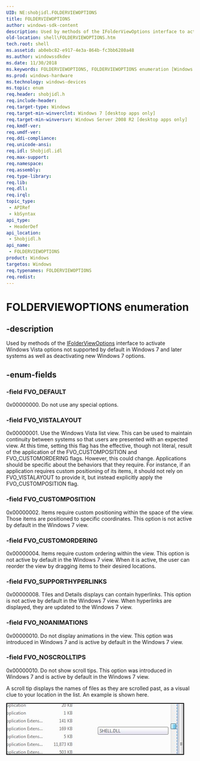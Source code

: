 ```yaml
---
UID: NE:shobjidl.FOLDERVIEWOPTIONS
title: FOLDERVIEWOPTIONS
author: windows-sdk-content
description: Used by methods of the IFolderViewOptions interface to activate Windows Vista options not supported by default in Windows 7 and later systems as well as deactivating new Windows 7 options.
old-location: shell\FOLDERVIEWOPTIONS.htm
tech.root: shell
ms.assetid: ab0ebc82-e917-4e3a-864b-fc3bb6280a48
ms.author: windowssdkdev
ms.date: 11/30/2018
ms.keywords: FOLDERVIEWOPTIONS, FOLDERVIEWOPTIONS enumeration [Windows Shell], FVO_CUSTOMORDERING, FVO_CUSTOMPOSITION, FVO_DEFAULT, FVO_NOANIMATIONS, FVO_NOSCROLLTIPS, FVO_SUPPORTHYPERLINKS, FVO_VISTALAYOUT, _shell_FOLDERVIEWOPTIONS, shell.FOLDERVIEWOPTIONS, shobjidl/FOLDERVIEWOPTIONS, shobjidl/FVO_CUSTOMORDERING, shobjidl/FVO_CUSTOMPOSITION, shobjidl/FVO_DEFAULT, shobjidl/FVO_NOANIMATIONS, shobjidl/FVO_NOSCROLLTIPS, shobjidl/FVO_SUPPORTHYPERLINKS, shobjidl/FVO_VISTALAYOUT
ms.prod: windows-hardware
ms.technology: windows-devices
ms.topic: enum
req.header: shobjidl.h
req.include-header: 
req.target-type: Windows
req.target-min-winverclnt: Windows 7 [desktop apps only]
req.target-min-winversvr: Windows Server 2008 R2 [desktop apps only]
req.kmdf-ver: 
req.umdf-ver: 
req.ddi-compliance: 
req.unicode-ansi: 
req.idl: Shobjidl.idl
req.max-support: 
req.namespace: 
req.assembly: 
req.type-library: 
req.lib: 
req.dll: 
req.irql: 
topic_type:
 - APIRef
 - kbSyntax
api_type:
 - HeaderDef
api_location:
 - Shobjidl.h
api_name:
 - FOLDERVIEWOPTIONS
product: Windows
targetos: Windows
req.typenames: FOLDERVIEWOPTIONS
req.redist: 
---
```


# FOLDERVIEWOPTIONS enumeration


## -description


Used by methods of the <a href="https://msdn.microsoft.com/4831e62c-45e4-435d-b926-0e140cbfb6fc">IFolderViewOptions</a> interface to activate Windows Vista options not supported by default in Windows 7 and later systems as well as deactivating new Windows 7 options.


## -enum-fields




### -field FVO_DEFAULT

0x00000000. Do not use any special options.


### -field FVO_VISTALAYOUT

0x00000001. Use the Windows Vista list view. This can be used to maintain continuity between systems so that users are presented with an expected view. At this time, setting this flag has the effective, though not literal, result of the application of the FVO_CUSTOMPOSITION and FVO_CUSTOMORDERING flags. However, this could change. Applications should be specific about the behaviors that they require. For instance, if an application requires custom positioning of its items, it should not rely on FVO_VISTALAYOUT to provide it, but instead explicitly apply the FVO_CUSTOMPOSITION flag.


### -field FVO_CUSTOMPOSITION

0x00000002. Items require custom positioning within the space of the view. Those items are positioned to specific coordinates. This option is not active by default in the Windows 7 view.


### -field FVO_CUSTOMORDERING

0x00000004. Items require custom ordering within the view. This option is not active by default in the Windows 7 view. When it is active, the user can reorder the view by dragging items to their desired locations.


### -field FVO_SUPPORTHYPERLINKS

0x00000008. Tiles and Details displays can contain hyperlinks. This option is not active by default in the Windows 7 view. When hyperlinks are displayed, they are updated to the Windows 7 view.


### -field FVO_NOANIMATIONS

0x00000010. Do not display animations in the view. This option was introduced in Windows 7 and is active by default in the Windows 7 view.


### -field FVO_NOSCROLLTIPS

0x00000010. Do not show scroll tips. This option was introduced in Windows 7 and is active by default in the Windows 7 view.



A scroll tip displays the names of files as they are scrolled past, as a visual clue to your location in the list. An example is shown here.

<img alt="Screen shot of a Scroll tip displaying the name of the Shell32.dll file in the System32 folder." src="images/scrolltip.jpg"/>

